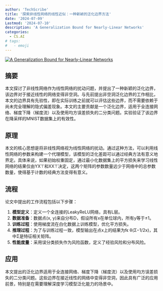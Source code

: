 ```yaml
---
author: 'TechScribe'
title: '探索非线性网络的线性近似：一种新颖的泛化边界方法'
date: '2024-07-09'
Lastmod: '2024-07-10'
description: 'A Generalization Bound for Nearly-Linear Networks'
categories:
  - CS.AI
# tags:
#   - emoji
---
```


[![A Generalization Bound for Nearly-Linear Networks](https://arxiv-research-1301205113.cos.ap-guangzhou.myqcloud.com/images/2407.06765v1.pdf_0.jpg)](https://arxiv.org/abs/2407.06765v1)

## 摘要

本文探讨了非线性网络作为线性网络的扰动问题，并提出了一种新颖的泛化边界，该边界对于接近线性的网络变得非空洞。与先前提出非空洞泛化边界的工作相比，本文的边界具有先验性，即在实际训练之前就可以评估这些边界，而不需要依赖于尚未完全理解的隐式偏差现象。本文的主要贡献是一个泛化边界，适用于全连接网络、梯度下降（梯度流）以及使用均方误差损失的二分类问题。实验验证了该边界在降采样的MNIST数据集上的有效性。<!--more-->

## 原理

本文的核心思想是将非线性网络视为线性网络的扰动。通过这种方法，可以利用线性网络的参数来构建一个代理模型，该模型的泛化差距可以通过经典方法有意义地界定。具体来说，如果初始权重固定，通过最小化数据集上的平方损失来学习线性网络的结果仅由YX⊤和XX⊤决定，这两个矩阵的参数数量远少于网络中的总参数数量，使得基于计数的经典方法变得有意义。

## 流程

论文中提出的工作流程包括以下步骤：
1. **模型定义**：定义一个全连接的LeakyReLU网络，具有L层。
2. **数据准备**：数据点(x, y)来自分布D，假设所有x在单位球内，所有y等于±1。
3. **训练过程**：使用梯度流在白化数据上训练模型，优化平方损失。
4. **推理过程**：为了与训练过程一致，模型输出在点x上的结果为fϵ θ(Σ−1/2x)，其中Σ是特征相关矩阵。
5. **性能度量**：采用误分类损失作为风险函数，定义了经验风险和分布风险。

## 应用

本文提出的泛化边界适用于全连接网络、梯度下降（梯度流）以及使用均方误差损失的二分类问题。这些边界在接近线性的网络中变得非空洞，因此具有广泛的应用前景，特别是在需要理解深度学习模型泛化能力的场景中。